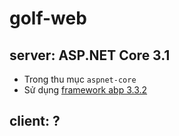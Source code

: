 # golf-web

## server: ASP.NET Core 3.1

- Trong thu mục `aspnet-core`
- Sử dụng [framework abp 3.3.2](https://docs.abp.io/en/abp/3.3)

## client: ?
